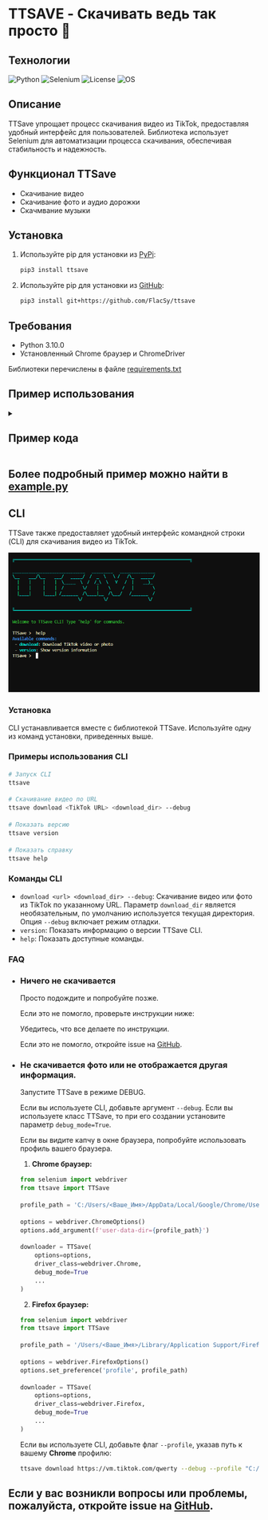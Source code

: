 # TTSAVE - Скачивать ведь так просто 🫢

## Технологии

![Python](https://img.shields.io/badge/Python-3.10.0-blue)
![Selenium](https://img.shields.io/badge/Selenium-4.23.1-orange)
![License](https://img.shields.io/github/license/FlacSy/ttsave)
![OS](https://img.shields.io/badge/platform-windows%20%7C%20macos%20%7C%20linux-lightgrey)

## Описание

TTSave упрощает процесс скачивания видео из TikTok, предоставляя удобный интерфейс для пользователей. Библиотека использует Selenium для автоматизации процесса скачивания, обеспечивая стабильность и надежность.

## Функционал TTSave
- Скачивание видео 
- Скачивание фото и аудио дорожки 
- Cкачмвание музыки

## Установка

1. Используйте pip для установки из [PyPi](https://pypi.org/project/ttsave/):

    ```bash
    pip3 install ttsave
    ```
2. Используйте pip для установки из [GitHub](https://github.com/FlacSy/ttsave/):

    ```bash
    pip3 install git+https://github.com/FlacSy/ttsave
    ```

## Требования
- Python 3.10.0
- Установленный Chrome браузер и ChromeDriver

Библиотеки перечислены в файле [requirements.txt](./requirements.txt)

## Пример использования

<details>
  <summary><h2>Пример кода</h2></summary>

```python
import os
from selenium import webdriver
from ttsave import TTSave

def main():
    url = input("TikTok URL: ")
    options = webdriver.FirefoxOptions()
    download_dir = os.path.dirname(os.path.abspath(__file__))
    
    downloader = TTSave(
        url=url,
        options=options,
        driver_class=webdriver.Firefox,
        download_dir=download_dir
    )

    out = downloader.download()
    print(out)

if __name__ == "__main__":
    main()
```

</details>

## Более подробный пример можно найти в **[example.py](./example.py)** 

## CLI

TTSave также предоставляет удобный интерфейс командной строки (CLI) для скачивания видео из TikTok. 

![cli](local/cli.png)

### Установка

CLI устанавливается вместе с библиотекой TTSave. Используйте одну из команд установки, приведенных выше.

### Примеры использования CLI

```bash
# Запуск CLI
ttsave

# Скачивание видео по URL
ttsave download <TikTok URL> <download_dir> --debug

# Показать версию
ttsave version

# Показать справку
ttsave help
```

### Команды CLI

- `download <url> <download_dir> --debug`: Скачивание видео или фото из TikTok по указанному URL. Параметр `download_dir` является необязательным, по умолчанию используется текущая директория. Опция `--debug` включает режим отладки.
- `version`: Показать информацию о версии TTSave CLI.
- `help`: Показать доступные команды.

### FAQ

- ### Ничего не скачивается 
    Просто подождите и попробуйте позже. 

    Если это не помогло, проверьте инструкции ниже:

    Убедитесь, что все делаете по инструкции. 

    Если это не помогло, откройте issue на [GitHub](https://github.com/FlacSy/ttsave/issues).
    
- ### Не скачивается фото или не отображается другая информация. 
    
    Запустите TTSave в режиме DEBUG.

    Если вы используете CLI, добавьте аргумент `--debug`.
    Если вы используете класс TTSave, то при его создании установите параметр `debug_mode=True`.

    Если вы видите капчу в окне браузера, попробуйте использовать профиль вашего браузера.

    1. **Chrome браузер:**
    ```python
    from selenium import webdriver
    from ttsave import TTSave

    profile_path = 'C:/Users/<Ваше_Имя>/AppData/Local/Google/Chrome/User Data/Default'

    options = webdriver.ChromeOptions()
    options.add_argument(f'user-data-dir={profile_path}')

    downloader = TTSave(
        options=options,
        driver_class=webdriver.Chrome,
        debug_mode=True
        ...
    )
    ``` 
    2. **Firefox браузер:**
    ```python
    from selenium import webdriver
    from ttsave import TTSave

    profile_path = '/Users/<Ваше_Имя>/Library/Application Support/Firefox/Profiles/xxxxxx.default-release'

    options = webdriver.FirefoxOptions()
    options.set_preference('profile', profile_path)

    downloader = TTSave(
        options=options,
        driver_class=webdriver.Firefox,
        debug_mode=True
        ...
    )
    ```     
    Если вы используете CLI, добавьте флаг `--profile`, указав путь к вашему **Chrome** профилю:
    ```bash
    ttsave download https://vm.tiktok.com/qwerty --debug --profile "C:/Users/<Ваше_Имя>/AppData/Local/Google/Chrome/User Data/Default"
    ```

## Если у вас возникли вопросы или проблемы, пожалуйста, откройте issue на [GitHub](https://github.com/FlacSy/ttsave/issues).